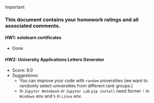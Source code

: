 > [!IMPORTANT]
>
> ### **This document contains your homework ratings and all associated comments.**



#### HW1: sololearn certificates

- Done


#### HW2: University Applications Letters Generator

- Score: 9.0
- Suggestions: 
    - You can improve your code with `random` universities (we want to randomly select universities from different rank groups.)
    - In `Jupyter Notebook` or `Jupyter Lab` `pip install` need former `!` in `Windows` env and `%` in `Linux` env.
